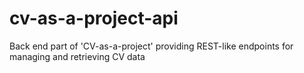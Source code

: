 # cv-as-a-project-api
Back end part of 'CV-as-a-project' providing REST-like endpoints for managing and retrieving CV data
